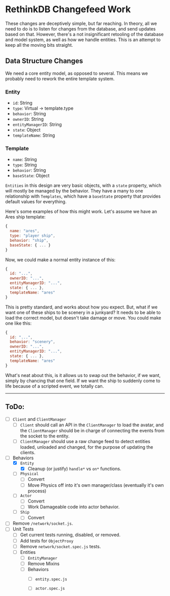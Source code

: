 # RethinkDB Changefeed Work

These changes are deceptively simple, but far reaching. In theory, all we need to do is to listen for changes from the
database, and send updates based on that. However, there's a not insignificant retooling of the database and model
system, as well as how we handle entities. This is an attempt to keep all the moving bits straight.

## Data Structure Changes

We need a core entity model, as opposed to several. This means we probably need to rework the entire template system.

### Entity
 - `id`: String
 - `type`: Virtual -> template.type
 - `behavior`: String
 - `ownerID`: String
 - `entityManagerID`: String
 - `state`: Object
 - `templateName`: String

### Template
 - `name`: String
 - `type`: String
 - `behavior`: String
 - `baseState`: Object

 `Entities` in this design are very basic objects, with a `state` property, which will mostly be managed by the behavior.
 They have a many to one relationship with `Templates`, which have a `baseState` property that provides default values for
 everything.

 Here's some examples of how this might work. Let's assume we have an Ares ship template:

 ```javascript
 {
   name: "ares",
   type: "player ship",
   behavior: "ship",
   baseState: { ... }
 }
 ```

 Now, we could make a normal entity instance of this:

 ```javascript
 {
   id: "...",
   ownerID: "...",
   entityManagerID: "...",
   state: { ... },
   templateName: "ares"
 }
 ```

 This is pretty standard, and works about how you expect. But, what if we want one of these ships to be scenery in a
 junkyard? It needs to be able to load the correct model, but doesn't take damage or move. You could make one like this:

 ```javascript
 {
   id: "...",
   behavior: "scenery",
   ownerID: "...",
   entityManagerID: "...",
   state: { ... },
   templateName: "ares"
 }
 ```
 What's neat about this, is it allows us to swap out the behavior, if we want, simply by chancing that one field. If we
 want the ship to suddenly come to life because of a scripted event, we totally can.
 
 -----------------------------------------------------------------------------------------------------------------------

## ToDo:

 - [ ] `Client` and `ClientManager`
    - [ ] `Client` should call an API in the `ClientManager` to load the avatar, and the `ClientManager` should be in charge of connecting the events from the socket to the entity.
    - [ ] `ClientManager` should use a raw change feed to detect entities loaded, unloaded and changed, for the purpose of updating the clients.
 - [ ] Behaviors
    - [X] `Entity`
       - [X] Cleanup (or justify) `handle*` vs `on*` functions.
    - [ ] `Physical`
       - [ ] Convert
       - [ ] Move Physics off into it's own manager/class (eventually it's own process)
    - [ ] `Actor`
       - [ ] Convert
       - [ ] Work Damageable code into actor behavior.
    - [ ] `Ship`
       - [ ] Convert
 - [ ] Remove `/network/socket.js`.
 - [ ] Unit Tests
    - [ ] Get current tests running, disabled, or removed.
    - [ ] Add tests for `ObjectProxy`
    - [ ] Remove `network/socket.spec.js` tests.
    - [ ] Entities
        - [ ] `EntityManager`
        - [ ] Remove Mixins
        - [ ] Behaviors
            - [ ] `entity.spec.js`
            - [ ] `actor.spec.js`

